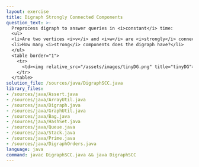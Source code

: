 ```yaml
---
layout: exercise
title: Digraph Strongly Connected Components
question_text: >-
  Preprocess digraph to answer queries in <i>constant</i> time:
  <ul>
  <li>Are two vertices <i>v</i> and <i>w</i> are <i>strongly</i> connected?</li>
  <li>How many <i>strong</i> components does the digraph have?</li>
  </ul>
  <table border="1">
    <tr>
      <td><img relative_src="/assets/images/tinyDG.png" title="tinyDG"></td>
    </tr>
  </table>
solution_file: /sources/java/DigraphSCC.java
library_files:
- /sources/java/Assert.java
- /sources/java/ArrayUtil.java
- /sources/java/Digraph.java
- /sources/java/GraphUtil.java
- /sources/java/Bag.java
- /sources/java/HashSet.java
- /sources/java/Queue.java
- /sources/java/Stack.java
- /sources/java/Prime.java
- /sources/java/DigraphOrders.java
language: java
command: javac DigraphSCC.java && java DigraphSCC
---
```

